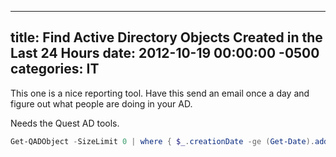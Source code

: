 ﻿---

title:  Find Active Directory Objects Created in the Last 24 Hours
date:   2012-10-19 00:00:00 -0500
categories: IT
---

This one is a nice reporting tool. Have this send an email once a day and figure out what people are doing in your AD.

Needs the Quest AD tools.

```powershell
Get-QADObject -SizeLimit 0 | where { $_.creationDate -ge (Get-Date).addhours(-24) } | Format-Table Name, Type, Creationdate
```

